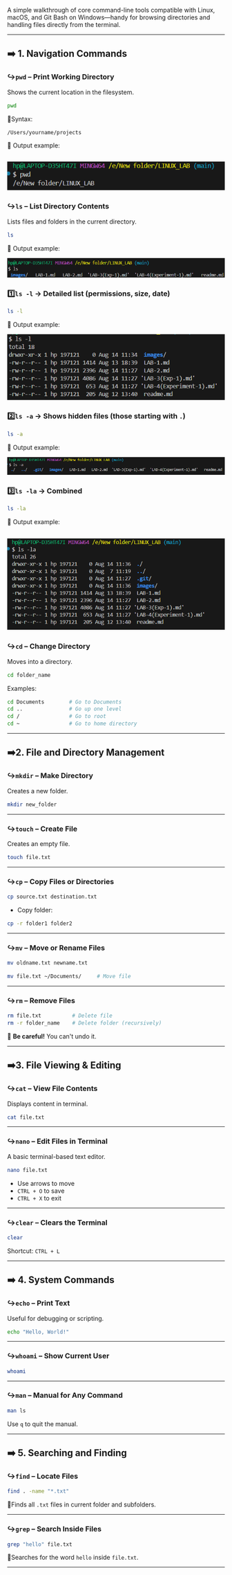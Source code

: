 A simple walkthrough of core command-line tools compatible with Linux, macOS, and Git Bash on Windows—handy for browsing directories and handling files directly from the terminal.

---

## ➡️ 1. **Navigation Commands**

### ↪`pwd` – Print Working Directory

Shows the current location in the filesystem.

```bash
pwd
```

📌Syntax:
```
/Users/yourname/projects
```
📌 Output example:


![alt text](images/image15.png)
---
### ↪`ls` – List Directory Contents

Lists files and folders in the current directory.

```bash
ls
```
📌 Output example:


![alt text](images/image11.png)
### 1️⃣`ls -l` → Detailed list (permissions, size, date)

```bash
ls -l
```
📌 Output example:


![alt text](/images/image12.png)

### 2️⃣`ls -a` → Shows hidden files (those starting with `.`)

```bash
ls -a
```

📌 Output example:


![alt text](/images/image13.png)

### 3️⃣`ls -la` → Combined

```bash
ls -la
```

📌 Output example:


![alt text](/images/image14.png)
---
### ↪`cd` – Change Directory

Moves into a directory.

```bash
cd folder_name
```

Examples:

```bash
cd Documents        # Go to Documents
cd ..               # Go up one level
cd /                # Go to root
cd ~                # Go to home directory
```
---
## ➡️2. **File and Directory Management**

### ↪`mkdir` – Make Directory

Creates a new folder.

```bash
mkdir new_folder
```

---

### ↪`touch` – Create File

Creates an empty file.

```bash
touch file.txt
```

---

### ↪`cp` – Copy Files or Directories

```bash
cp source.txt destination.txt
```

* Copy folder:

```bash
cp -r folder1 folder2
```

---

### ↪`mv` – Move or Rename Files

```bash
mv oldname.txt newname.txt
```

```bash
mv file.txt ~/Documents/     # Move file
```

---

### ↪`rm` – Remove Files

```bash
rm file.txt          # Delete file
rm -r folder_name    # Delete folder (recursively)
```

🚨 **Be careful!** You can't undo it.

---

## ➡️3. **File Viewing & Editing**

### ↪`cat` – View File Contents

Displays content in terminal.

```bash
cat file.txt
```

---

### ↪`nano` – Edit Files in Terminal

A basic terminal-based text editor.

```bash
nano file.txt
```

* Use arrows to move
* `CTRL + O` to save
* `CTRL + X` to exit

---

### ↪`clear` – Clears the Terminal

```bash
clear
```

Shortcut: `CTRL + L`

---

## ➡️ 4. **System Commands**

### ↪`echo` – Print Text

Useful for debugging or scripting.

```bash
echo "Hello, World!"
```

---

### ↪`whoami` – Show Current User

```bash
whoami
```

---

### ↪`man` – Manual for Any Command

```bash
man ls
```

Use `q` to quit the manual.

---

## ➡️ 5. **Searching and Finding**

### ↪`find` – Locate Files

```bash
find . -name "*.txt"
```

📍Finds all `.txt` files in current folder and subfolders.

---

### ↪`grep` – Search Inside Files

```bash
grep "hello" file.txt
```

📍Searches for the word `hello` inside `file.txt`.

---





